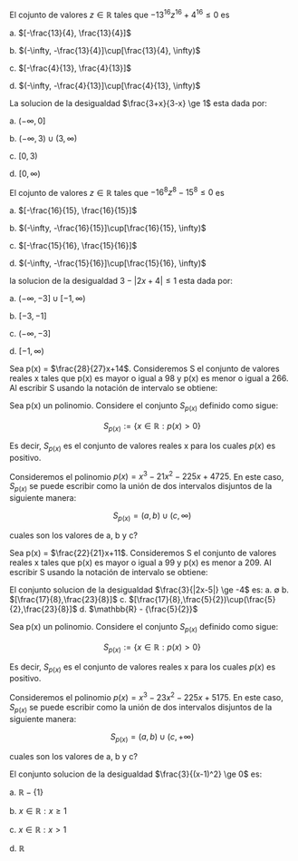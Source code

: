 
El cojunto de valores $z\in\mathbb{R}$ tales que $-13^{16}z^{16}+4^{16} \leq 0$ es

a. $[-\frac{13}{4}, \frac{13}{4}]$

b. $(-\infty, -\frac{13}{4}]\cup[\frac{13}{4}, \infty)$

c. $[-\frac{4}{13}, \frac{4}{13}]$

d. $(-\infty, -\frac{4}{13}]\cup[\frac{4}{13}, \infty)$

La solucion de la desigualdad $\frac{3+x}{3-x} \ge 1$ esta dada por:

a. $(-\infty, 0]$

b. $(-\infty, 3) \cup (3, \infty)$

c. $[0, 3)$

d. $[0, \infty)$

El cojunto de valores $z\in\mathbb{R}$ tales que $-16^{8}z^{8}-15^{8} \leq 0$ es

a. $[-\frac{16}{15}, \frac{16}{15}]$

b. $(-\infty, -\frac{16}{15}]\cup[\frac{16}{15}, \infty)$

c. $[-\frac{15}{16}, \frac{15}{16}]$

d. $(-\infty, -\frac{15}{16}]\cup[\frac{15}{16}, \infty)$

la solucion de la desigualdad $3 - |2x + 4| \le 1$ esta dada por:

a. $(-\infty, -3] \cup [-1, \infty)$

b. $[-3, -1]$

c. $(-\infty, -3]$

d. $[-1, \infty)$

Sea p(x) = $\frac{28}{27}x+14$. Consideremos S el conjunto de valores reales x tales que p(x) es mayor o igual a 98 y p(x) es menor o igual a 266. Al escribir S usando la notación de intervalo se obtiene:

Sea p(x) un polinomio. Considere el conjunto $S_{p(x)}$ definido como sigue:

$$
S_{p(x)} := \{x \in \mathbb{R} : p(x) > 0 \}
$$

Es decir, $S_{p(x)}$ es el conjunto de valores reales x para los cuales  $p(x)$ es positivo.

Consideremos el polinomio $p(x) = x^3-21x^2-225x+4725$. En este caso, $S_{p(x)}$ se puede escribir como la unión de dos intervalos disjuntos de la siguiente manera:

$$
S_{p(x)} = (a,b) \cup (c,\infty)
$$

cuales son los valores de a, b y c?

Sea p(x) = $\frac{22}{21}x+11$. Consideremos S el conjunto de valores reales x tales que p(x) es mayor o igual a 99 y p(x) es menor a 209. Al escribir S usando la notación de intervalo se obtiene:

El conjunto solucion de la desigualdad $\frac{3}{|2x-5|} \ge -4$ es:
a. $\emptyset$
b. $[\frac{17}{8},\frac{23}{8}]$
c. $[\frac{17}{8},\frac{5}{2})\cup(\frac{5}{2},\frac{23}{8}]$
d. $\mathbb{R} - {\frac{5}{2}}$














Sea p(x) un polinomio. Considere el conjunto $S_{p(x)}$ definido como sigue:

$$
S_{p(x)} := \{x \in \mathbb{R} : p(x) > 0 \}
$$

Es decir, $S_{p(x)}$ es el conjunto de valores reales x para los cuales  $p(x)$ es positivo.

Consideremos el polinomio $p(x) = x^3-23x^2-225x+5175$. En este caso, $S_{p(x)}$ se puede escribir como la unión de dos intervalos disjuntos de la siguiente manera:

$$
S_{p(x)} = (a,b) \cup (c,+\infty)
$$

cuales son los valores de a, b y c?







El conjunto solucion de la desigualdad $\frac{3}{(x-1)^2} \ge 0$ es:

a. $\mathbb{R} - \{1\}$

b. ${x \in \mathbb{R} : x \ge 1}$

c. ${x \in \mathbb{R} : x > 1}$

d. $\mathbb{R}$

